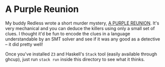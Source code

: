 # A Purple Reunion

My buddy Redless wrote a short murder mystery, [A PURPLE REUNION](https://docs.google.com/document/d/14QN2NuCTMQZEr1I9iG_cab3plNpUbOJdPQKkNDj0AzA/edit). It's very mechanical and you can deduce the killers using only a small set of clues. I thought it'd be fun to encode the clues in a language understandable by an SMT solver and see if it was any good as a detective – it did pretty well!

Once you've installed `Z3` and Haskell's `Stack` tool (easily available through ghcup), just run `stack run` inside this directory to see what it thinks. 
